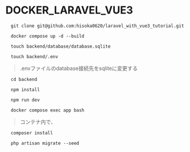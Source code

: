 # DOCKER_LARAVEL_VUE3

```
  git clone git@github.com:hisoka0620/laravel_with_vue3_tutorial.git
```

```
  docker compose up -d --build
```

```
  touch backend/database/database.sqlite
```

```
  touch backend/.env
```

> .envファイルのdatabase接続先をsqliteに変更する

```
  cd backend
```

```
  npm install
```

```
  npm run dev
```

```
  docker compose exec app bash
```

> コンテナ内で、

```
  composer install
```

```
  php artisan migrate --seed
```